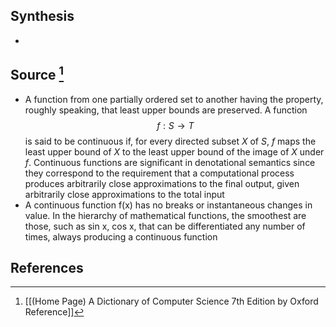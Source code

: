## Synthesis
- 
## Source [^1]
- A function from one partially ordered set to another having the property, roughly speaking, that least upper bounds are preserved. A function $$f: S \to T$$is said to be continuous if, for every directed subset $X$ of $S$, $f$ maps the least upper bound of $X$ to the least upper bound of the image of $X$ under $f$. Continuous functions are significant in denotational semantics since they correspond to the requirement that a computational process produces arbitrarily close approximations to the final output, given arbitrarily close approximations to the total input
- A continuous function f(x) has no breaks or instantaneous changes in value. In the hierarchy of mathematical functions, the smoothest are those, such as sin x, cos x, that can be differentiated any number of times, always producing a continuous function
## References

[^1]: [[(Home Page) A Dictionary of Computer Science 7th Edition by Oxford Reference]]